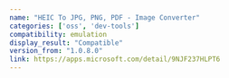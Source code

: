 ```yaml
---
name: "HEIC To JPG, PNG, PDF - Image Converter"
categories: ['oss', 'dev-tools']
compatibility: emulation
display_result: "Compatible"
version_from: "1.0.8.0"
link: https://apps.microsoft.com/detail/9NJF237HLPT6
---
```

